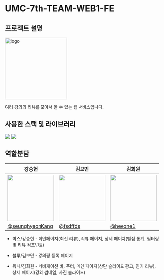 # UMC-7th-TEAM-WEB1-FE

## 프로젝트 설명
<img src="https://github.com/user-attachments/assets/827e0d34-8491-4249-a064-62942892b904" alt="logo" width="200" />

여러 강의의 리뷰를 모아서 볼 수 있는 웹 서비스입니다.

## 사용한 스택 및 라이브러리
<img src="https://img.shields.io/badge/React-61DAFB?style=for-the-badge&logo=React&logoColor=white"> <img src="https://img.shields.io/badge/JavaScript-F7DF1E?style=for-the-badge&logo=JavaScript&logoColor=white">

## 역할분담

| <center> 강승현  </center> | <center> 김보민  </center> |<center> 김희원 </center> |  
| --- | --- | --- |
| <center> <img width="150px" src="https://avatars.githubusercontent.com/u/101852433?v=4" /></center> | <center><img width="150px" src="https://avatars.githubusercontent.com/u/101878770?v=4" /></center> | <center> <img width="150px" src="https://avatars.githubusercontent.com/u/139496729?v=4" /></center> |
| [@seunghyeonKang](https://github.com/seunghyeonKang)  | [@fsdffds](https://github.com/fsdffds) | [@heeone1](https://github.com/heeone1)  | 

- 박스/강승현 - 메인페이지(최신 리뷰), 리뷰 페이지, 상세 페이지(별점 통계, 필터링 및 리뷰 컴포넌트)

- 블루/김보민 - 강의평 등록 페이지
  
- 워니/김희원 - 네비게이션 바, 푸터, 메인 페이지(상단 슬라이드 광고, 인기 리뷰), 상세 페이지(강의 썸네일, 사진 슬라이드)

